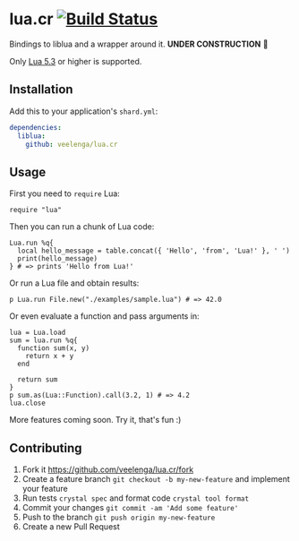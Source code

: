 # lua.cr [![Build Status](https://travis-ci.org/veelenga/lua.cr.svg?branch=master)](https://travis-ci.org/veelenga/lua.cr)

Bindings to liblua and a wrapper around it. **UNDER CONSTRUCTION** :construction:

Only [Lua 5.3](http://www.lua.org/ftp/) or higher is supported.

## Installation

Add this to your application's `shard.yml`:

```yaml
dependencies:
  liblua:
    github: veelenga/lua.cr
```

## Usage

First you need to `require` Lua:

```crystal
require "lua"
```

Then you can run a chunk of Lua code:

```crystal
Lua.run %q{
  local hello_message = table.concat({ 'Hello', 'from', 'Lua!' }, ' ')
  print(hello_message)
} # => prints 'Hello from Lua!'
```

Or run a Lua file and obtain results:

```crystal
p Lua.run File.new("./examples/sample.lua") # => 42.0
```

Or even evaluate a function and pass arguments in:

```crystal
lua = Lua.load
sum = lua.run %q{
  function sum(x, y)
    return x + y
  end

  return sum
}
p sum.as(Lua::Function).call(3.2, 1) # => 4.2
lua.close
```

More features coming soon. Try it, that's fun :)

## Contributing

1. Fork it https://github.com/veelenga/lua.cr/fork
1. Create a feature branch `git checkout -b my-new-feature` and implement your feature
1. Run tests `crystal spec` and format code `crystal tool format`
1. Commit your changes `git commit -am 'Add some feature'`
1. Push to the branch `git push origin my-new-feature`
1. Create a new Pull Request
